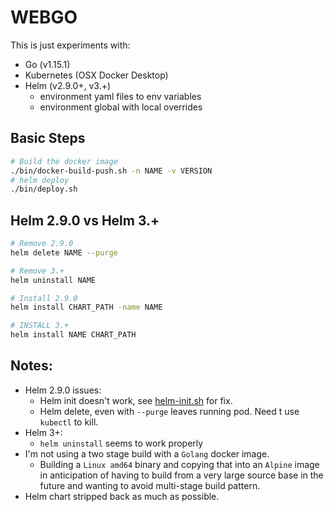 # WEBGO

This is just experiments with:

 - Go (v1.15.1)
 - Kubernetes (OSX Docker Desktop)
 - Helm (v2.9.0+, v3.+)
    - environment yaml files to env variables 
    - environment global with local overrides
 
## Basic Steps
 
```bash
# Build the docker image
./bin/docker-build-push.sh -n NAME -v VERSION
# helm deploy 
./bin/deploy.sh
```

## Helm 2.9.0 vs Helm 3.+
 
```bash
# Remove 2.9.0
helm delete NAME --purge

# Remove 3.+
helm uninstall NAME

# Install 2.9.0
helm install CHART_PATH -name NAME

# INSTALL 3.+
helm install NAME CHART_PATH
```

## Notes:
 
  - Helm 2.9.0 issues:
    - Helm init doesn't work, see [helm-init.sh](bin/helm-init.sh) for fix.
    - Helm delete, even with `--purge` leaves running pod. Need t use `kubectl` to kill.
 - Helm 3+:
    - `helm uninstall` seems to work properly
 - I'm not using a two stage build with a `Golang` docker image.
   - Building a `Linux amd64` binary and copying that into an `Alpine` image in anticipation 
   of having to build from a very large source base in the future and wanting to avoid multi-stage build pattern.
 - Helm chart stripped back as much as possible.
